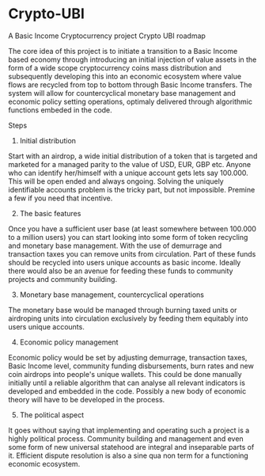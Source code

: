 # Crypto-UBI
A Basic Income Cryptocurrency project
Crypto UBI roadmap

The core idea of this project is to initiate a transition to a Basic Income based economy through introducing an initial injection of value assets in the form of a wide scope cryptocurrency coins mass distribution and subsequently developing this into an economic ecosystem where value flows are recycled from top to bottom through Basic Income transfers. The system will allow for countercyclical monetary base management and economic policy setting operations, optimaly delivered through algorithmic functions embeded in the code.

Steps

1. Initial distribution

Start with an airdrop, a wide initial distribution of a token that is targeted and marketed for a  managed parity to the value of USD, EUR, GBP etc. Anyone who can identify her/himself with a  unique account gets lets say 100.000. This will be open ended and always ongoing. Solving the  uniquely identifiable accounts problem is the tricky part, but not impossible. Premine a few if you need that incentive. 

2. The basic features

Once you have a sufficient user base (at least somewhere between 100.000 to a million users) you can start looking into some form of token recycling and monetary base management. With the use of demurrage and transaction taxes you can remove units from circulation. Part of these funds should be recycled into users unique accounts as basic income. Ideally there would also be an avenue for feeding these funds to community projects and community building. 

3. Monetary base management, countercyclical operations

The monetary base would be managed through burning taxed units or airdroping units into circulation exclusively by feeding them equitably into users unique accounts. 

4. Economic policy management

Economic policy would be set by adjusting demurrage, transaction taxes, Basic Income level, community funding disbursements, burn rates and new coin airdrops into people's unique wallets. This could be done manually initially until a reliable algorithm that can analyse all relevant indicators is developed and embedded in the code. Possibly a new body of economic theory will have to be developed in the process. 

5. The political aspect

It goes without saying that implementing and operating such a project is a highly political process. Community building and management and even some form of new universal statehood are integral and inseparable parts of it. Efficient dispute resolution is also a sine qua non term for a functioning economic ecosystem. 
